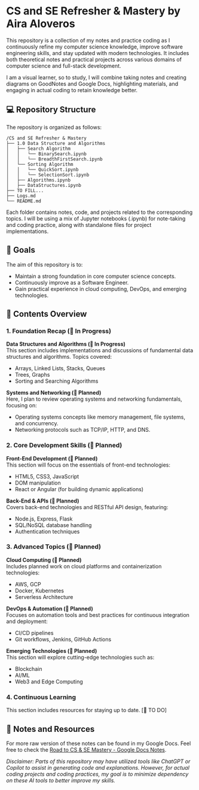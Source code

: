 # **CS and SE Refresher & Mastery by Aira Aloveros**

This repository is a collection of my notes and practice coding as I continuously refine my computer science knowledge, improve software engineering skills, and stay updated with modern technologies. It includes both theoretical notes and practical projects across various domains of computer science and full-stack development.

I am a visual learner, so to study, I will combine taking notes and creating diagrams on GoodNotes and Google Docs, highlighting materials, and engaging in actual coding to retain knowledge better.

## 💻 Repository Structure

The repository is organized as follows:

```
/CS and SE Refresher & Mastery
├── 1.0 Data Structure and Algorithms
│   ├── Search Algorithm
│   │   └── BinarySearch.ipynb
│   │   └── BreadthFirstSearch.ipynb
│   └── Sorting Algorithm
│   │   └── QuickSort.ipynb
│   │   └── SelectionSort.ipynb
│   ├── Algorithms.ipynb
│   ├── DataStructures.ipynb
├── TO FILL...
├── Logs.md
└── README.md
```

Each folder contains notes, code, and projects related to the corresponding topics. I will be using a mix of Jupyter notebooks (.ipynb) for note-taking and coding practice, along with standalone files for project implementations.

## 🎯 Goals

The aim of this repository is to:
- Maintain a strong foundation in core computer science concepts.
- Continuously improve as a Software Engineer.
- Gain practical experience in cloud computing, DevOps, and emerging technologies.


## 📅 Contents Overview

### 1. Foundation Recap (🔄 In Progress)

**Data Structures and Algorithms (🔄 In Progress)**  
This section includes implementations and discussions of fundamental data structures and algorithms. Topics covered:
- Arrays, Linked Lists, Stacks, Queues
- Trees, Graphs
- Sorting and Searching Algorithms

**Systems and Networking (📝 Planned)**  
Here, I plan to review operating systems and networking fundamentals, focusing on:
- Operating systems concepts like memory management, file systems, and concurrency.
- Networking protocols such as TCP/IP, HTTP, and DNS.

### 2. Core Development Skills (📝 Planned)

**Front-End Development (📝 Planned)**  
This section will focus on the essentials of front-end technologies:
- HTML5, CSS3, JavaScript
- DOM manipulation
- React or Angular (for building dynamic applications)

**Back-End & APIs (📝 Planned)**  
Covers back-end technologies and RESTful API design, featuring:
- Node.js, Express, Flask
- SQL/NoSQL database handling
- Authentication techniques

### 3. Advanced Topics (📝 Planned)

**Cloud Computing (📝 Planned)**  
Includes planned work on cloud platforms and containerization technologies:
- AWS, GCP
- Docker, Kubernetes
- Serverless Architecture

**DevOps & Automation (📝 Planned)**  
Focuses on automation tools and best practices for continuous integration and deployment:
- CI/CD pipelines
- Git workflows, Jenkins, GitHub Actions

**Emerging Technologies (📝 Planned)**  
This section will explore cutting-edge technologies such as:
- Blockchain
- AI/ML
- Web3 and Edge Computing

### 4. Continuous Learning
This section includes resources for staying up to date. [📝 TO DO]

## 📝 Notes and Resources

For more raw version of these notes can be found in my Google Docs. Feel free to check the [Road to CS & SE Mastery - Google Docs Notes](https://docs.google.com/document/d/10SN9BOhSFy0uYP_4_ckPrBdMLZ4oqDlq1_z4wJchWZg/edit?usp=sharing).

*Disclaimer: Parts of this repository may have utilized tools like ChatGPT or Copilot to assist in generating code and explanations. However, for actual coding projects and coding practices, my goal is to minimize dependency on these AI tools to better improve my skills.*
